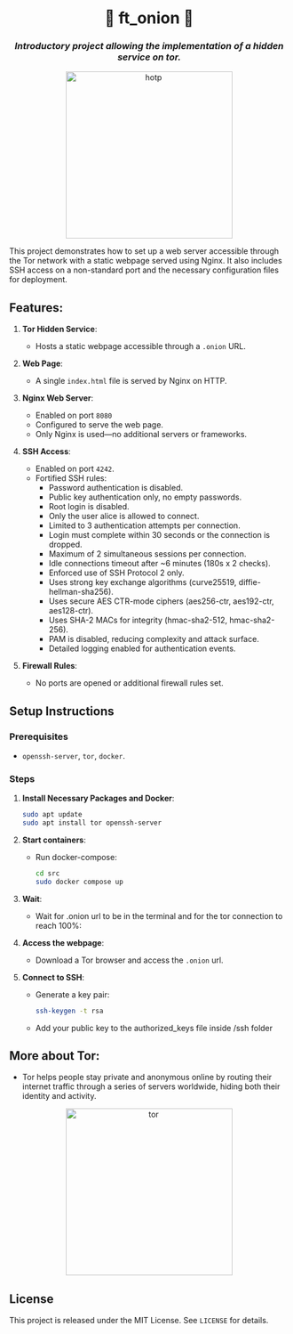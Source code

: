 <!DOCTYPE html>
<html lang="en">
<head>
  <meta charset="UTF-8">
  <meta name="viewport" content="width=device-width, initial-scale=1.0">
</head>
<body>
  <div class="center-text">
    <h1 align="center">
    	🧅 ft_onion 🧅
    </h1>
    <h3 align="center">
      <i>
    	  Introductory project allowing the implementation of a hidden service on tor. 
      </i>
    </h3>
    <div align="center">
      <img alt="hotp" src="https://github.com/user-attachments/assets/51f1eb02-c434-4be1-9975-cf551230086b" width=300px/>
    </div>
  </div>



<p>This project demonstrates how to set up a web server accessible through the Tor network with a static webpage served using Nginx. It also includes SSH access on a non-standard port and the necessary configuration files for deployment.</p>

## Features:

1. **Tor Hidden Service**:
   - Hosts a static webpage accessible through a `.onion` URL.

2. **Web Page**:
   - A single `index.html` file is served by Nginx on HTTP.

3. **Nginx Web Server**:
   - Enabled on port `8080`
   - Configured to serve the web page.
   - Only Nginx is used—no additional servers or frameworks.

5. **SSH Access**:
   - Enabled on port `4242`.
   - Fortified SSH rules:
      - Password authentication is disabled.
      - Public key authentication only, no empty passwords.
      - Root login is disabled.
      - Only the user alice is allowed to connect.
      - Limited to 3 authentication attempts per connection.
      - Login must complete within 30 seconds or the connection is dropped.
      - Maximum of 2 simultaneous sessions per connection.
      - Idle connections timeout after ~6 minutes (180s x 2 checks).
      - Enforced use of SSH Protocol 2 only.
      - Uses strong key exchange algorithms (curve25519, diffie-hellman-sha256).
      - Uses secure AES CTR-mode ciphers (aes256-ctr, aes192-ctr, aes128-ctr).
      - Uses SHA-2 MACs for integrity (hmac-sha2-512, hmac-sha2-256).
      - PAM is disabled, reducing complexity and attack surface.
      - Detailed logging enabled for authentication events.

6. **Firewall Rules**:
   - No ports are opened or additional firewall rules set.


## Setup Instructions

### Prerequisites
- `openssh-server`, `tor`, `docker`.

### Steps
1. **Install Necessary Packages and Docker**:
   ```bash
   sudo apt update
   sudo apt install tor openssh-server
   ```

2. **Start containers**:
   - Run docker-compose:
     ```bash
     cd src
     sudo docker compose up
     ```
     
3. **Wait**:
   - Wait for .onion url to be in the terminal and for the tor connection to reach 100%:

4. **Access the webpage**:
   - Download a Tor browser and access the `.onion` url.

5. **Connect to SSH**:
   - Generate a key pair:
     ```bash
     ssh-keygen -t rsa
     ```
   - Add your public key to the authorized_keys file inside /ssh folder

## More about Tor:
- Tor helps people stay private and anonymous online by routing their internet traffic through a series of servers worldwide, hiding both their identity and activity. 
<div align="center">
      <img alt="tor" src="https://github.com/user-attachments/assets/9596e4b5-91bf-4bab-a63a-b2417ecde946" width=300px/>
</div>


## License
This project is released under the MIT License. See `LICENSE` for details.
